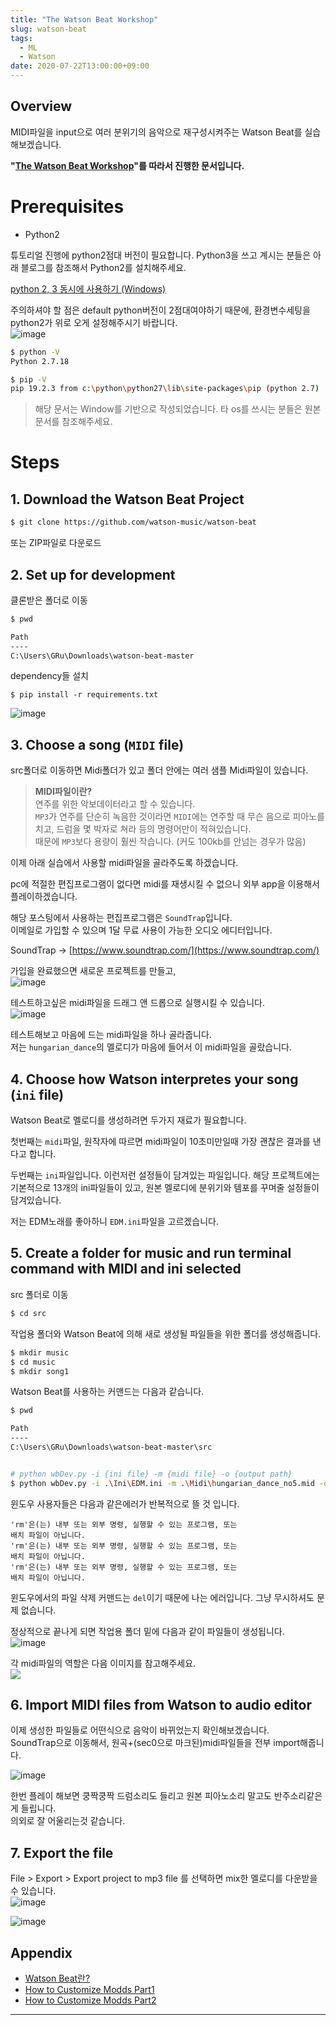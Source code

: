 ```yaml
---
title: "The Watson Beat Workshop"
slug: watson-beat
tags:
  - ML
  - Watson
date: 2020-07-22T13:00:00+09:00
---
```


## Overview
MIDI파일을 input으로 여러 분위기의 음악으로 재구성시켜주는 Watson Beat를 실습해보겠습니다.  

**"[The Watson Beat Workshop](https://github.com/watson-music/watson-beat)"를 따라서 진행한 문서입니다.**

# Prerequisites
- Python2  

튜토리얼 진행에 python2점대 버전이 필요합니다. Python3을 쓰고 계시는 분들은 아래 블로그를 참조해서 Python2를 설치해주세요.  

[python 2, 3 동시에 사용하기 (Windows)](https://http2.tistory.com/19)  

주의하셔야 할 점은 default python버전이 2점대여야하기 때문에, 환경변수세팅을 python2가 위로 오게 설정해주시기 바랍니다.  
![image](https://user-images.githubusercontent.com/15958325/88148803-1e7e8900-cc3a-11ea-8f4d-fb334e74a9c5.png)  

~~~sh
$ python -V
Python 2.7.18

$ pip -V
pip 19.2.3 from c:\python\python27\lib\site-packages\pip (python 2.7)
~~~

>해당 문서는 Window를 기반으로 작성되었습니다. 타 os를 쓰시는 분들은 원본문서를 참조해주세요.  

# Steps
## 1. Download the Watson Beat Project
~~~sh
$ git clone https://github.com/watson-music/watson-beat
~~~
또는 ZIP파일로 다운로드

## 2. Set up for development
클론받은 폴더로 이동
~~~sh
$ pwd

Path
----
C:\Users\GRu\Downloads\watson-beat-master

~~~

dependency들 설치
~~~
$ pip install -r requirements.txt
~~~
![image](https://user-images.githubusercontent.com/15958325/88150633-9b126700-cc3c-11ea-84f8-2989f5b21bb8.png)  

## 3. Choose a song (`MIDI` file)
src폴더로 이동하면 Midi폴더가 있고 폴더 안에는 여러 샘플 Midi파일이 있습니다.  

> **MIDI파일이란?**  
>연주를 위한 악보데이터라고 할 수 있습니다.  
>`MP3`가 연주를 단순히 녹음한 것이라면 `MIDI`에는 연주할 때 무슨 음으로 피아노를 치고, 드럼을 몇 박자로 쳐라 등의 명령어만이 적혀있습니다.  
>때문에 `MP3`보다 용량이 훨씬 작습니다. (커도 100kb를 안넘는 경우가 많음)

이제 아래 실습에서 사용할 midi파일을 골라주도록 하겠습니다.  

pc에 적절한 편집프로그램이 없다면 midi를 재생시킬 수 없으니 외부 app을 이용해서 플레이하겠습니다.  

해당 포스팅에서 사용하는 편집프로그램은 `SoundTrap`입니다.  
이메일로 가입할 수 있으며 1달 무료 사용이 가능한 오디오 에디터입니다.  

SoundTrap -> [https://www.soundtrap.com/](https://www.soundtrap.com/)  

가입을 완료했으면 새로운 프로젝트를 만들고,  
![image](https://user-images.githubusercontent.com/15958325/88151622-e4af8180-cc3d-11ea-95a9-f7bca9bf6129.png)  

테스트하고싶은 midi파일을 드래그 앤 드롭으로 실행시킬 수 있습니다.  
![image](https://user-images.githubusercontent.com/15958325/88151630-e711db80-cc3d-11ea-80d9-4493a28a97e6.png)  

테스트해보고 마음에 드는 midi파일을 하나 골라줍니다.  
저는 `hungarian_dance`의 멜로디가 마음에 들어서 이 midi파일을 골랐습니다.  

## 4. Choose how Watson interpretes your song (`ini` file)
Watson Beat로 멜로디를 생성하려면 두가지 재료가 필요합니다.  

첫번째는 `midi`파일, 원작자에 따르면 midi파일이 10초미만일때 가장 괜찮은 결과를 낸다고 합니다.  

두번째는 `ini`파일입니다. 이런저런 설정들이 담겨있는 파일입니다. 해당 프로젝트에는 기본적으로 13개의 ini파일들이 있고, 원본 멜로디에 분위기와 템포를 꾸며줄 설정들이 담겨있습니다.  

저는 EDM노래를 좋아하니 `EDM.ini`파일을 고르겠습니다.  

## 5. Create a folder for music and run terminal command with MIDI and ini selected
src 폴더로 이동
~~~sh
$ cd src
~~~

작업용 폴더와 Watson Beat에 의해 새로 생성될 파일들을 위한 폴더를 생성해줍니다.  
~~~sh
$ mkdir music
$ cd music
$ mkdir song1
~~~

Watson Beat를 사용하는 커맨드는 다음과 같습니다.  
~~~sh
$ pwd

Path
----
C:\Users\GRu\Downloads\watson-beat-master\src


# python wbDev.py -i {ini file} -m {midi file} -o {output path}
$ python wbDev.py -i .\Ini\EDM.ini -m .\Midi\hungarian_dance_no5.mid -o .\music\song1\
~~~

윈도우 사용자들은 다음과 같은에러가 반복적으로 뜰 것 입니다.  
~~~
'rm'은(는) 내부 또는 외부 명령, 실행할 수 있는 프로그램, 또는
배치 파일이 아닙니다.
'rm'은(는) 내부 또는 외부 명령, 실행할 수 있는 프로그램, 또는
배치 파일이 아닙니다.
'rm'은(는) 내부 또는 외부 명령, 실행할 수 있는 프로그램, 또는
배치 파일이 아닙니다.
~~~
윈도우에서의 파일 삭제 커맨드는 `del`이기 때문에 나는 에러입니다. 그냥 무시하셔도 문제 없습니다.  

정상적으로 끝나게 되면 작업용 폴더 밑에 다음과 같이 파일들이 생성됩니다.  
![image](https://user-images.githubusercontent.com/15958325/88160175-45908700-cc49-11ea-86a0-93acb89d8876.png)  

각 midi파일의 역할은 다음 이미지를 참고해주세요.  
![](https://camo.githubusercontent.com/23eb85af1ff030de126608add1605be0ea25a6be/68747470733a2f2f692e696d6775722e636f6d2f426b6846544a472e706e67)  

## 6. Import MIDI files from Watson to audio editor
이제 생성한 파일들로 어떤식으로 음악이 바뀌었는지 확인해보겠습니다.  
SoundTrap으로 이동해서, 원곡+(sec0으로 마크된)midi파일들을 전부 import해줍니다.  

![image](https://user-images.githubusercontent.com/15958325/88160390-87213200-cc49-11ea-836a-c1acebba87e1.png)  

한번 플레이 해보면 쿵짝쿵짝 드럼소리도 들리고 원본 피아노소리 말고도 반주소리같은게 들립니다.  
의외로 잘 어울리는것 같습니다.   

## 7. Export the file
File > Export > Export project to mp3 file 를 선택하면 mix한 멜로디를 다운받을 수 있습니다.  
![image](https://user-images.githubusercontent.com/15958325/88160631-dff0ca80-cc49-11ea-9528-6e2932efcd3d.png)  

![image](https://user-images.githubusercontent.com/15958325/88160636-e1ba8e00-cc49-11ea-8429-5a5e16a5521c.png)  


## Appendix
- [Watson Beat란?](https://medium.com/@anna_seg/the-watson-beat-d7497406a202)   
- [How to Customize Modds Part1](https://youtu.be/OUDXpJJhoK8)
- [How to Customize Modds Part2](https://youtu.be/PSqLVEJexrU)

----